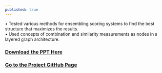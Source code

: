 ```yaml
---
published: true
---
```

•	Tested various methods for ensembling scoring systems to find the best structure that maximizes the results.  
•	Used concepts of combination and similarity measurements as nodes in a layered graph architecture.

### [Download the PPT Here](https://github.com/moazim1993/Deep-Scoring-Project/blob/master/DeepScoring_Ppt.ppt)
### [Go to the Project GitHub Page](https://github.com/moazim1993/Deep-Scoring-Project)
